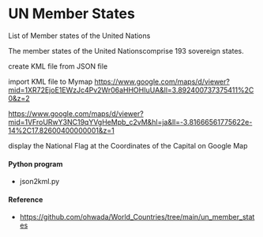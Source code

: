 UN Member States
===============

List of Member states of the United Nations

The member states of the United Nationscomprise 193 sovereign states. 

create KML file from JSON file

import KML file to Mymap
https://www.google.com/maps/d/viewer?mid=1XR72EjoE1EWzJc4Pv2Wr06aHHOHIuUA&ll=3.892400737375411%2C0&z=2

https://www.google.com/maps/d/viewer?mid=1VFroURwY3NC19qYVgHeMpb_c2vM&hl=ja&ll=-3.81666561775622e-14%2C17.82600400000001&z=1

display the National Flag at the Coordinates of the Capital on Google Map

#### Python program
- json2kml.py

#### Reference
- https://github.com/ohwada/World_Countries/tree/main/un_member_states
